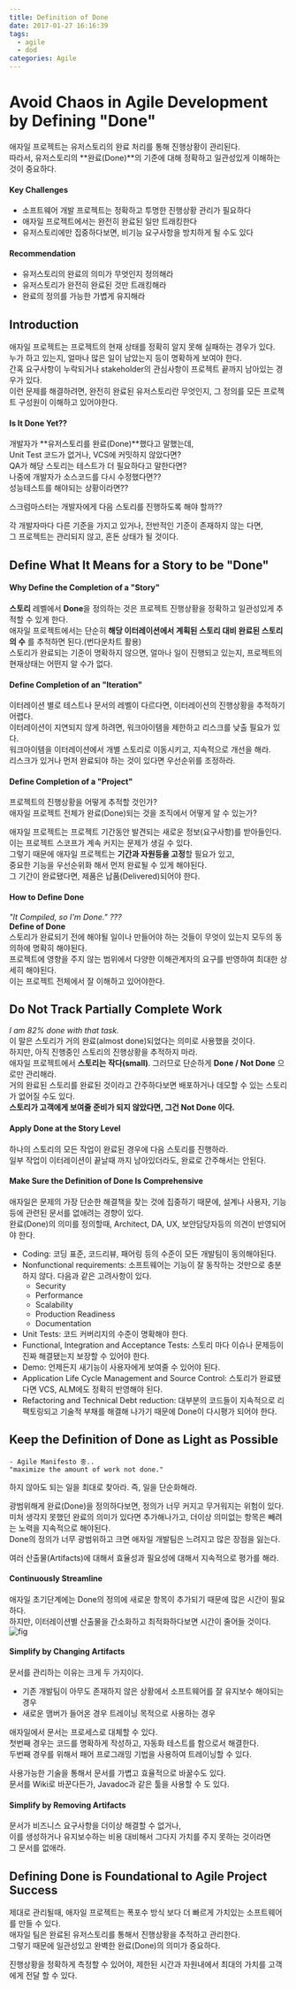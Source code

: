 ```yaml
---
title: Definition of Done
date: 2017-01-27 16:16:39
tags:
  - agile
  - dod
categories: Agile
---
```

# Avoid Chaos in Agile Development by Defining "Done"
애자일 프로젝트는 유저스토리의 완료 처리를 통해 진행상황이 관리된다. <br>
따라서, 유저스토리의 **완료(Done)**의 기준에 대해 정확하고 일관성있게 이해하는 것이 중요하다. <br>

#### Key Challenges
- 소프트웨어 개발 프로젝트는 정확하고 투명한 진행상황 관리가 필요하다
- 애자일 프로젝트에서는 완전히 완료된 일만 트래킹한다
- 유저스토리에만 집중하다보면, 비기능 요구사항을 방치하게 될 수도 있다

#### Recommendation
- 유저스토리의 완료의 의미가 무엇인지 정의해라
- 유저스토리가 완전히 완료된 것만 트래킹해라
- 완료의 정의를 가능한 가볍게 유지해라


## Introduction
애자일 프로젝트는 프로젝트의 현재 상태를 정확히 알지 못해 실패하는 경우가 있다. <br>
누가 하고 있는지, 얼마나 많은 일이 남았는지 등이 명확하게 보여야 한다. <br>
간혹 요구사항이 누락되거나 stakeholder의 관심사항이 프로젝트 끝까지 남아있는 경우가 있다. <br>
이런 문제를 해결하려면, 완전히 완료된 유저스토리란 무엇인지, 그 정의를 모든 프로젝트 구성원이 이해하고 있어야한다. <br>


#### Is It Done Yet??
개발자가 **유저스토리를 완료(Done)**했다고 말했는데, <br>
Unit Test 코드가 없거나, VCS에 커밋하지 않았다면? <br>
QA가 해당 스토리는 테스트가 더 필요하다고 말한다면? <br>
나중에 개발자가 소스코드를 다시 수정했다면?? <br>
성능테스트를 해야되는 상황이라면?? <br>

스크럼마스터는 개발자에게 다음 스토리를 진행하도록 해야 할까?? <br>

각 개발자마다 다른 기준을 가지고 있거나, 전반적인 기준이 존재하지 않는 다면, <br>
그 프로젝트는 관리되지 않고, 혼돈 상태가 될 것이다. <br>


## Define What It Means for a Story to be "Done"
#### Why Define the Completion of a "Story"
**스토리** 레벨에서 **Done**을 정의하는 것은 프로젝트 진행상황을 정확하고 일관성있게 추적할 수 있게 한다. <br>
애자일 프로젝트에서는 단순히 **해당 이터레이션에서 계획된 스토리 대비 완료된 스토리의 수** 를 추적하면 된다.(번다운차트 활용) <br>
스토리가 완료되는 기준이 명확하지 않으면, 얼마나 일이 진행되고 있는지, 프로젝트의 현재상태는 어떤지 알 수가 없다. <br>

#### Define Completion of an "Iteration"
이터레이션 별로 테스트나 문서의 레벨이 다르다면, 이터레이션의 진행상황을 추적하기 어렵다. <br>
이터레이션이 지연되지 않게 하려면, 워크아이템을 제한하고 리스크를 낮출 필요가 있다. <br>
워크아이템을 이터레이션에서 개별 스토리로 이동시키고, 지속적으로 개선을 해라. <br>
리스크가 있거나 먼저 완료되야 하는 것이 있다면 우선순위를 조정하라. <br>

#### Define Completion of a "Project"
프로젝트의 진행상황을 어떻게 추적할 것인가? <br>
애자일 프로젝트 전체가 완료(Done)되는 것을 조직에서 어떻게 알 수 있는가? <br>

애자일 프로젝트는 프로젝트 기간동안 발견되는 새로운 정보(요구사항)를 받아들인다. <br>
이는 프로젝트 스코프가 계속 커지는 문제가 생길 수 있다. <br>
그렇기 때문에 애자일 프로젝트는 **기간과 자원등을 고정**할 필요가 있고, <br>
중요한 기능을 우선순위화 해서 먼저 완료될 수 있게 해야된다. <br>
그 기간이 완료됐다면, 제품은 납품(Delivered)되어야 한다. <br>


#### How to Define Done

*"It Compiled, so I'm Done." ???* <br>
**Define of Done** <br>
스토리가 완료되기 전에 해야될 일이나 만들어야 하는 것들이 무엇이 있는지 모두의 동의하에 명확히 해야된다. <br>
프로젝트에 영향을 주지 않는 범위에서 다양한 이해관계자의 요구를 반영하여 최대한 상세히 해야된다. <br>
이는 프로젝트 전체에서 잘 이해하고 있어야한다. <br>


## Do Not Track Partially Complete Work
*I am 82% done with that task.*  <br>
이 말은 스토리가 거의 완료(almost done)되었다는 의미로 사용했을 것이다. <br>
하지만, 아직 진행중인 스토리의 진행상황을 추적하지 마라. <br>
애자일 프로젝트에서 **스토리는 작다(small)**. 그러므로 단순하게 **Done / Not Done** 으로만 관리해라. <br>
거의 완료된 스토리를 완료된 것이라고 간주하다보면 배포하거나 데모할 수 있는 스토리가 없어질 수도 있다. <br>
**스토리가 고객에게 보여줄 준비가 되지 않았다면, 그건 Not Done 이다.** <br>

#### Apply Done at the Story Level
하나의 스토리의 모든 작업이 완료된 경우에 다음 스토리를 진행하라. <br>
일부 작업이 이터레이션이 끝날때 까지 남아있더라도, 완료로 간주해서는 안된다. <br>

#### Make Sure the Definition of Done Is Comprehensive
애자일은 문제의 가장 단순한 해결책을 찾는 것에 집중하기 때문에, 설계나 사용자, 기능 등에 관련된 문서를 없애려는 경향이 있다. <br>
완료(Done)의 의미를 정의할때, Architect, DA, UX, 보안담당자등의 의견이 반영되어야 한다. <br>

- Coding: 코딩 표준, 코드리뷰, 패어링 등의 수준이 모든 개발팀이 동의해야된다.
- Nonfunctional requirements: 소프트웨어는 기능이 잘 동작하는 것만으로 충분하지 않다. 다음과 같은 고려사항이 있다.
  * Security
  * Performance
  * Scalability
  * Production Readiness
  * Documentation
- Unit Tests: 코드 커버리지의 수준이 명확해야 한다.
- Functional, Integration and Acceptance Tests: 스토리 마다 이슈나 문제등이 진짜 해결됐는지 보장할 수 있어야 한다.
- Demo: 언제든지 새기능이 사용자에게 보여줄 수 있어야 된다.
- Application Life Cycle Management and Source Control: 스토리가 완료됐다면 VCS, ALM에도 정확히 반영해야 된다.
- Refactoring and Technical Debt reduction: 대부분의 코드들이 지속적으로 리팩토링되고 기술적 부채를 해결해 나가기 때문에 Done이 다시평가 되어야 한다.

## Keep the Definition of Done as Light as Possible
```
- Agile Manifesto 중..
"maximize the amount of work not done."
```
하지 않아도 되는 일을 최대로 찾아라. 즉, 일을 단순화해라.

광범위해게 완료(Done)을 정의하다보면, 정의가 너무 커지고 무거워지는 위험이 있다. <br>
미처 생각지 못했던 완료의 의미가 있다면 추가해나가고, 더이상 의미없는 항목은 빼려는 노력을 지속적으로 해야된다. <br>
Done의 정의가 너무 광범위하고 크면 애자일 개발팀은 느려지고 많은 장점을 잃는다. <br>

여러 산출물(Artifacts)에 대해서 효율성과 필요성에 대해서 지속적으로 평가를 해라.

#### Continuously Streamline
애자일 초기단계에는 Done의 정의에 새로운 항목이 추가되기 때문에 많은 시간이 필요하다. <br>
하지만, 이터레이션별 산출물을 간소화하고 최적화하다보면 시간이 줄어들 것이다. <br>
![fig](http://agilecoach.typepad.com/.a/6a00e54ee21bf28834013487f15110970c-pi "")

#### Simplify by Changing Artifacts
문서를 관리하는 이유는 크게 두 가지이다.
- 기존 개발팀이 아무도 존재하지 않은 상황에서 소프트웨어를 잘 유지보수 해야되는 경우 <br>
- 새로운 맴버가 들어온 경우 트레이닝 목적으로 사용하는 경우 <br>

애자일에서 문서는 프로세스로 대체할 수 있다. <br>
첫번째 경우는 코드를 명확하게 작성하고, 자동화 테스트를 함으로서 해결한다. <br>
두번째 경우를 위해서 패어 프로그래밍 기법을 사용하여 트레이닝할 수 있다. <br>

사용가능한 기술을 통해서 문서를 가볍고 효율적으로 바꿀수도 있다. <br>
문서를 Wiki로 바꾼다든가, Javadoc과 같은 툴을 사용할 수 도 있다. <br>


#### Simplify by Removing Artifacts
문서가 비즈니스 요구사항을 더이상 해결할 수 없거나, <br>
이를 생성하거나 유지보수하는 비용 대비해서 그다지 가치를 주지 못하는 것이라면 <br>
그 문서를 없애라. <br>

## Defining Done is Foundational to Agile Project Success
제대로 관리될때, 애자일 프로젝트는 폭포수 방식 보다 더 빠르게 가치있는 소프트웨어를 만들 수 있다. <br>
애자일 팀은 완료된 유저스토리를 통해서 진행상황을 추적하고 관리한다. <br>
그렇기 때문에 일관성있고 완벽한 완료(Done)의 의미가 중요하다. <br>

진행상황을 정확하게 측정할 수 있어야, 제한된 시간과 자원내에서 최대의 가치를 고객에게 전달 할 수 있다. <br>
